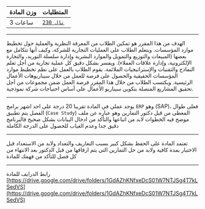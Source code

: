 | وزن المادة | المتطلبات |  
|---|---|  
| 3 ساعات | [`نال 230`](https://infosystems.blog/plan-study/course/IS-230)|

---

الهدف من هذا المقرر هو تمكين الطلاب من المعرفة النظرية والعملية حول تخطيط موارد المؤسسات. ويتعلم الطلاب على العمليات
التجارية للشركة، وكيف أنها تتكامل مع بعضها (المبيعات والتوزيع والتمويل والموارد البشرية وإدارة سلسلة التوريد، والتجارة
الإلكترونية، وإدارة علاقات العملاء). ويفسر بشكل دقيق كل عملية تجارية من أجل تعلم النماذج والتقنيات والإستراتيجيات
الملائمة. يقوم الطلاب بالعمل على نظم تخطيط موارد المؤسسات الحقيقية والحصول على فرصة للعمل من خلال سيناريوهات الأعمال
الرئيسية. ويكتسب الطلاب من خلال هذا المقرر فرصة العمل ضمن مجموعات من أجل تحقيق المشاريع المتصلة بتكوين سيناريو الأعمال
على أساس احتياجات شركة نموذجية.

---

يوجد عملي في المادة تقريبا 20 درجة على احد اشهر برامج `ERP` وهو (SAP)، فعلى طوال الفصل يتم تطبيق (`Case Study`) المعطى
من قبل دكتور التمارين وهو عباره عن ملف موضح فيه الخطوات لابد من اتباعها والتأكد من ادخال البيانات بشكل صحيح فالبرنامج
دقيق جدا وعدم الغياب للحصول على الدرجة الكاملة

---

تعتمد المادة على الحفظ بشكل كبير بسبب التعاريف والتعداد ولابد من الاستعداد قبل الاختبار بمدة كافية ولابد من حل التمارين
التي يتم ارفاقها من قبل الدكتور بعد الانتهاء من كل فصل للتأكد من فهمك للمادة

---

رابط الدرايف للمادة
[https://drive.google.com/drive/folders/1GdAZhKNfxeDcS01W7NTJSg4T7kLSedVS](https://drive.google.com/drive/folders/1GdAZhKNfxeDcS01W7NTJSg4T7kLSedVS)
